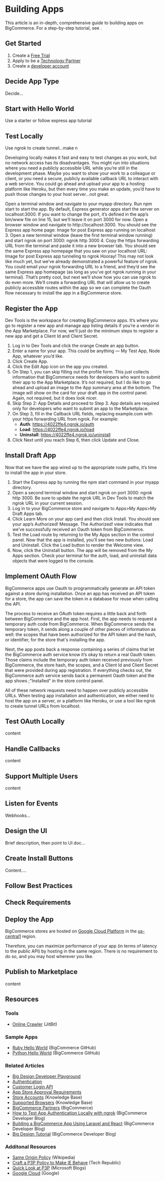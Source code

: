 # Building Apps

This article is an in-depth, comprehensive guide to building apps on BigCommerce. For a step-by-step tutorial, see []().

## Get Started
1. Create a [Free Trial](https://www.bigcommerce.com/essentials/free-trial)
2. Apply to be a [Technology Partner](/api-docs/partner/becoming-a-partner)
3. Create a [developer account](https://devtools.bigcommerce.com/)

## Decide App Type
Decide...

## Start with Hello World
Use a starter or follow express app tutorial

## Test Locally
Use ngrok to create tunnel...make n

Developing locally makes it fast and easy to test changes as you work, but no network access has its disadvantages. You might run into situations where you need a publicly accessible URL while you’re still in the development phase. Maybe you want to show your work to a colleague or client, or you need a secure, publicly available callback URL to interact with a web service. You could go ahead and upload your app to a hosting platform like Heroku, but then every time you make an update, you’d have to push those changes to your host server…not great.

Open a terminal window and navigate to your myapp directory. Run npm start to start the app. By default, Express generator apps start the server on localhost:3000. If you want to change the port, it’s defined in the app’s bin/www file on line 15, but we’ll leave it on port 3000 for now.
Open a browser window and navigate to http://localhost:3000. You should see the Express app home page:
Image for post
Express app running on localhost
3. Open a new terminal window (leave the first terminal window running) and start ngrok on port 3000:
ngrok http 3000
4. Copy the https forwarding URL from the terminal and paste it into a new browser tab. You should see the same Express app homepage that you saw on your localhost URL:
Image for post
Express app tunneling to ngrok
Hooray! This may not look like much yet, but we’ve already demonstrated a powerful feature of ngrok. You could email your ngrok forwarding URL to a friend, and they’d see the same Express app homepage (as long as you’ve got ngrok running in your terminal). That’s pretty cool, but next we’ll show how you can use ngrok to do even more. We’ll create a forwarding URL that will allow us to create publicly accessible routes within the app so we can complete the Oauth flow necessary to install the app in a BigCommerce store.

## Register the App
Dev Tools is the workspace for creating BigCommerce apps. It’s where you go to register a new app and manage app listing details if you’re a vendor in the App Marketplace. For now, we’ll just do the minimum steps to register a new app and get a Client Id and Client Secret.
1. Log in to Dev Tools and click the orange Create an app button.
1. Enter a name for your app. This could be anything — My Test App, Node App, whatever you’d like.
1. Click Create App.
1. Click the Edit App icon on the app you created.
1. On Step 1, you can skip filling out the profile form. This just collects information that BigCommerce needs for developers who want to submit their app to the App Marketplace. It’s not required, but I do like to go ahead and upload an image to the App summary area at the bottom. The image will show on the card for your draft app in the control panel. Again, not required, but it does look nicer.
1. Skip Step 2: App Details and proceed to Step 3. App details are required only for developers who want to submit an app to the Marketplace.
1. On Step 3, fill in the Callback URL fields, replacing example.com with your https forwarding URL from ngrok. For example:
   * **Auth**: https://4022ffe4.ngrok.io/auth
   * **Load**: https://4022ffe4.ngrok.io/load
   * **Uninstall**: https://4022ffe4.ngrok.io/uninstall
1. Click Next until you reach Step 6, then click Update and Close.

## Install Draft App
Now that we have the app wired up to the appropriate route paths, it’s time to install the app in your store.
1. Start the Express app by running the npm start command in your myapp directory.
1. Open a second terminal window and start ngrok on port 3000: ngrok http 3000. Be sure to update the ngrok URL in Dev Tools to match the ngrok URL in your current session.
1. Log in to your BigCommerce store and navigate to Apps>My Apps>My Draft Apps tab.
1. Click Learn More on your app card and then click Install. You should see your app’s Authorized! Message. The Authorized! view indicates that we’ve successfully received an Oauth token from BigCommerce.
1. Test the Load route by returning to the My Apps section in the control panel. Now that the app is installed, you’ll see two new buttons: Load and Uninstall. Click the Load button to render the Welcome view.
1. Now, click the Uninstall button. The app will be removed from the My Apps section. Check your terminal for the auth, load, and uninstall data objects that were logged to the console.

## Implement OAuth Flow
BigCommerce apps use Oauth to programmatically generate an API token against a store during installation. Once an app has received an API token for a store, the app can save the token in a database for reuse when calling the API.

The process to receive an OAuth token requires a little back and forth between BigCommerce and the app host. First, the app needs to request a temporary auth code from BigCommerce. When BigCommerce sends the temporary token, it sends along a couple of other pieces of information as well: the scopes that have been authorized for the API token and the hash, or identifier, for the store that's installing the app.

Next, the app posts back a response containing a series of claims that let the BigCommerce auth service know it’s okay to return a real Oauth token. Those claims include the temporary auth token received previously from BigCommerce, the store hash, the scopes, and a Client Id and Client Secret that were provided during app registration. If everything checks out, the BigCommerce auth service sends back a permanent Oauth token and the app shows ;"Installed" in the store control panel.

All of these network requests need to happen over publicly accessible URLs. When testing app installation and authentication, we either need to host the app on a server, or a platform like Heroku, or use a tool like ngrok to create tunnel URLs from localhost.

## Test OAuth Locally
content

## Handle Callbacks
content

## Support Multiple Users
content

## Listen for Events
Webhooks...

## Design the UI
Brief description, then point to UI doc...

## Create Install Buttons
Content....

## Follow Best Practices

## Check Requirements

## Deploy the App
BigCommerce stores are hosted on [Google Cloud Platform](https://cloud.google.com/) in the [us-central1](https://cloud.google.com/compute/docs/regions-zones/) region.

Therefore, you can maximize performance of your app (in terms of latency to the public API) by hosting in the same region. There is no requirement to do so, and you may host wherever you like.

## Publish to Marketplace
content

## Resources

### Tools
* [Online Crawler](https://www.jitbit.com/sslcheck/) (JitBit)
### Sample Apps
* [Ruby Hello World](https://github.com/bigcommerce/omniauth-bigcommerce) (BigCommerce GitHub)
* [Python Hello World](https://github.com/bigcommerce/hello-world-app-python-flask) (BigCommerce GitHub)
### Related Articles
* [Big Design Developer Playground](https://developer.bigcommerce.com/big-design)
* [Authentication](/api-docs/getting-started/authentication)
* [Customer Login API](/api-docs/customers/customer-login-api)
* [App Store Approval Requirements](/api-docs/partner/app-store-approval-requirements)
* [Store Accounts](https://support.bigcommerce.com/s/article/Store-API-Accounts#creating) (Knowledge Base)
* [Supported Browsers](https://support.bigcommerce.com/s/article/Themes-Supported-Browsers) (Knowledge Base)
* [BigCommerce Partners](https://www.bigcommerce.com/partners/) (BigCommerce)
* [How to Test App Authentication Locally with ngrok](https://medium.com/bigcommerce-developer-blog/how-to-test-app-authentication-locally-with-ngrok-149150bfe4cf) (BigCommerce Developer Blog)
* [Building a BigCommerce App Using Laravel and React](https://medium.com/bigcommerce-developer-blog/building-a-bigcommerce-app-using-laravel-and-react-711ceceb5006) (BigCommerce Developer Blog)
* [Big Design Tutorial](https://medium.com/bigcommerce-developer-blog/bigdesign-build-native-looking-uis-with-the-bigcommerce-design-system-fb06a01a24f2) (BigCommerce Developer Blog)
### Additonal Resources
* [Same Origin Policy](https://en.wikipedia.org/wiki/Same-origin_policy) (Wikipedia)
* [Craft a P3P Policy to Make IE Behave](https://www.techrepublic.com/blog/software-engineer/craft-a-p3p-policy-to-make-ie-behave/) (Tech Republic)
* [Quick Look at P3P](https://blogs.msdn.microsoft.com/ieinternals/2013/09/17/a-quick-look-at-p3p/) (Microsoft Blogs)
* [Google Cloud](https://cloud.google.com/) (Google)
